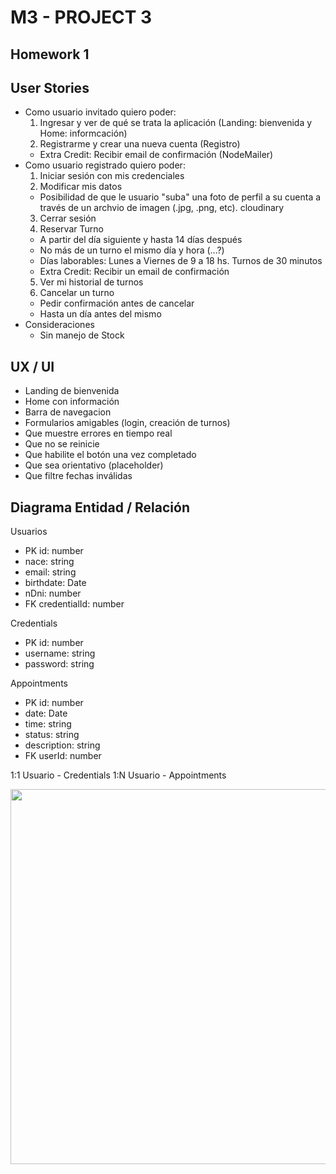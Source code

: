 # M3 - PROJECT 3

## Homework 1

## User Stories

- Como usuario invitado quiero poder:
  1. Ingresar y ver de qué se trata la aplicación (Landing: bienvenida y Home: informcación)
  2. Registrarme y crear una nueva cuenta (Registro)
  - Extra Credit: Recibir email de confirmación (NodeMailer)
- Como usuario registrado quiero poder:
  1. Iniciar sesión con mis credenciales
  2. Modificar mis datos
  - Posibilidad de que le usuario "suba" una foto de perfil a su cuenta a través de un archvio de imagen (.jpg, .png, etc). cloudinary
  3. Cerrar sesión
  4. Reservar Turno
  - A partir del día siguiente y hasta 14 días después
  - No más de un turno el mismo día y hora (...?)
  - Días laborables: Lunes a Viernes de 9 a 18 hs. Turnos de 30 minutos
  - Extra Credit: Recibir un email de confirmación
  5. Ver mi historial de turnos
  6. Cancelar un turno
  - Pedir confirmación antes de cancelar
  - Hasta un día antes del mismo
- Consideraciones
  - Sin manejo de Stock

## UX / UI

- Landing de bienvenida
- Home con información
- Barra de navegacion
- Formularios amigables (login, creación de turnos)
- Que muestre errores en tiempo real
- Que no se reinicie
- Que habilite el botón una vez completado
- Que sea orientativo (placeholder)
- Que filtre fechas inválidas

## Diagrama Entidad / Relación

Usuarios

- PK id: number
- nace: string
- email: string
- birthdate: Date
- nDni: number
- FK credentialId: number

Credentials

- PK id: number
- username: string
- password: string

Appointments

- PK id: number
- date: Date
- time: string
- status: string
- description: string
- FK userId: number

1:1 Usuario - Credentials
1:N Usuario - Appointments

<img src="./Extras/Diagrama · E-R.jpg" width=600>
